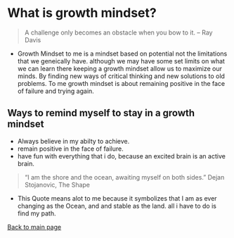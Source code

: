 # What is growth mindset?
>A challenge only becomes an obstacle when you bow to it. – Ray Davis

+ Growth Mindset to me is a mindset based on potential not the limitations that we geneically have. although we may have some set limits on what we can learn there keeping a growth mindset allow us to maximize our minds. By finding new ways of critical thinking and new solutions to old problems. To me growth mindset is about remaining positive in the face of failure and trying again.

## Ways to remind myself to stay in a growth mindset
+ Always believe in my abilty to achieve.
+ remain positive in the face of failure.
+ have fun with everything that i do, because an excited brain is an active brain.
> “I am the shore and the ocean, awaiting myself on both sides.” Dejan Stojanovic,    The Shape

+ This Quote means alot to me because it symbolizes that I am as ever changing as the Ocean, and and stable as the land. all i have to do is find my path.

[Back to main page](README.md)